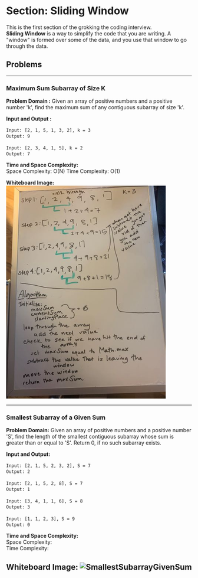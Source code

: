 # Section: Sliding Window

This is the first section of the grokking the coding interview.  
**Sliding Window** is a way to simplify the code that you are writing. A "window" is formed over some of the data, and you use that window to go through the data.

## Problems
----
### Maximum Sum Subarray of Size K

**Problem Domain :** Given an array of positive numbers and a positive number 'k', find the maximum sum of any contiguous subarray of size 'k'.

**Input and Output :**
```
Input: [2, 1, 5, 1, 3, 2], k = 3
Output: 9

Input: [2, 3, 4, 1, 5], k = 2
Output: 7
```

**Time and Space Complexity:**  
Space Complexity: O(N)
Time Complexity: O(1)

**Whiteboard Image:**  
![MaxSumSubarray](./assets/maxSumSubarray.jpg)

-----
### Smallest Subarray of a Given Sum

**Problem Domain:** Given an array of positive numbers and a positive number 'S', find the length of the smallest contiguous subarray whose sum is greater than or equal to 'S'. Return 0, if no such subarray exists.

**Input and Output:**
```
Input: [2, 1, 5, 2, 3, 2], S = 7  
Output: 2

Input: [2, 1, 5, 2, 8], S = 7  
Output: 1

Input: [3, 4, 1, 1, 6], S = 8  
Output: 3

Input: [1, 1, 2, 3], S = 9  
Output: 0
```

**Time and Space Complexity:**  
Space Complexity:  
Time Complexity:

**Whiteboard Image:**
![SmallestSubarrayGivenSum](./assts/SmallestSubarray)
----